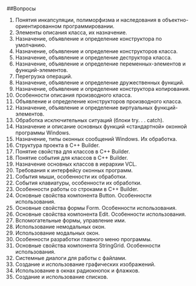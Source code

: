 ##Вопросы

1. Понятия инкапсуляции, полиморфизма и наследования в объектно-ориентированном программировании.
2. Элементы описания класса, их назначение.
3. Назначение, объявление и определение конструктора по умолчанию.
4. Назначение, объявление и определение конструкторов класса.
5. Назначение, объявление и определение деструктора класса.
6. Назначение, объявление и определение переменных-элементов и функций-элементов.
7. Перегрузка операций.
8. Назначение, объявление и определение дружественных функций.
9. Назначение, объявление и определение конструктора копирования.
10. Особенности описания производного класса.
11. Объявление и определение конструкторов производного класса.
12. Назначение, объявление и определение виртуальных функций-элементов.
13. Обработка исключительных ситуаций (блоки try. . . catch).
14. Назначение и описание основных функций «стандартной» оконной программы Windows.
15. Назначение, типы оконных сообщений Windows. Их обработка.
16. Структура проекта в C++ Builder.
17. Понятие свойства для классов в C++ Builder.
18. Понятие события для классов в C++ Builder.
19. Назначение основных классов в иерархии VCL.
20. Требования к интерфейсу оконных программ.
21. События мыши, особенности их обработки.
22. События клавиатуры, особенности их обработки.
23. Особенности работы со строками в C++ Builder.
24. Основные свойства компонента Button. Особенности использования.
25. Основные свойства формы Form. Особенности использования.
26. Основные свойства компонента Edit. Особенности использования.
27. Вспомогательные формы, управление ими.
28. Использование немодальных окон.
29. Использование модальных окон.
30. Особенности разработки главного меню программы.
31. Основные свойства компонента StringGrid. Особенности использования.
32. Системные диалоги для работы с файлами.
33. Создание и использование графических изображений.
34. Использование в окнах радиокнопок и флажков.
35. Создание и использование списков.